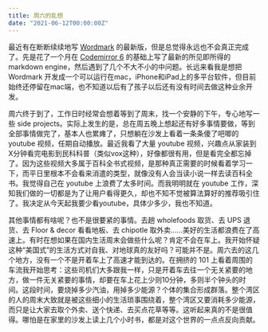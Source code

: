 ```yaml
---
title: 周六的乱想
date: "2021-06-12T00:00:00Z"
---
```


最近有在断断续续地写 [Wordmark](https://wordmarkapp.com/) 的最新版，但是总觉得永远也不会真正完成了。先是花了一个月在 [Codemirror 6](https://codemirror.net/6/) 的基础上写了最新的所见即所得的 markdown engine，然后遇到了几个不大不小的中问题。长远来看我是想把 Wordmark 开发成一个可以运行在mac，iPhone和iPad上的多平台软件，但目前始终还停留在mac端，也不知道以后有了孩子以后还有没有时间去做这种业余开发。

周六终于到了，工作日时经常会想着等到了周末，找一个安静的下午，专心地写一些 side projects。实际上发生的是，总在周五晚上想起还有好多事情要做，等到全部事情做完了，基本人也累瘫了，只想躺在沙发上看着一条条傻了吧唧的 youtube 视频，任期自动播放。最近我看了大量 youtube 视频，兴趣点从家装到X分钟看完电影到民科科普（类似vox这种），好像都很有用，但是看完全都忘掉了。因为这些视频大多属于百科全书式视频，是那种真正需要的时候看着学习一下，而平日里根本不会看来消遣的类型，就像没有人会当读小说一样去读百科全书。我觉得自己在 youtube 上浪费了太多时间。而我明明就在 youtube 工作，深知我们做的一切都是为了让用户看得更久，却也不知不觉被算法算好的推荐吸引住了。我决定从今天起我要少看youtube，具体少多少，我也不知道。

其他事情都有啥呢？也不是很要紧的事情。去趟 wholefoods 取货、去 UPS 退货、去 Floor & decor 看看地板、去 chipotle 取外卖……美好的生活都浪费在了高速上。有时在想如果在国内生活周末会做些什么呢？肯定不会在车上。我开始怀疑这种“美国式”的生活方式对自我、对地球真的友好吗？可能并不是。周六去的这几个地方，没有一个不是开着车上了高速才能到达的。在拥挤的 101 上看着周围的车流我开始思考：这些司机们大多跟我一样，只是开着车去往一个无关紧要的地方，做一件无关紧要的事情，却要在车上花上少则10分钟，多则半个钟头的时间。这段时间，要烧掉多少汽油，用掉多少能源？个体的集合形成群落。整个湾区的人的周末大致就是被这些细小的生活琐事围绕着，整个湾区又要消耗多少能源，而只是让大家去取个外卖、送个快递、去买点花草等等。这听起来真的不是很值得。哪怕是在家里的沙发上读上几个小时书，都是对这个世界的一点点反向贡献。